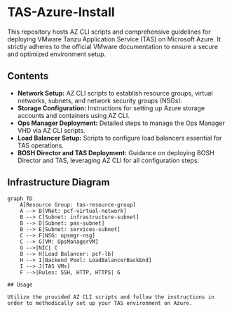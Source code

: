 # TAS-Azure-Install

This repository hosts AZ CLI scripts and comprehensive guidelines for deploying VMware Tanzu Application Service (TAS) on Microsoft Azure. It strictly adheres to the official VMware documentation to ensure a secure and optimized environment setup.

## Contents

- **Network Setup:** AZ CLI scripts to establish resource groups, virtual networks, subnets, and network security groups (NSGs).
- **Storage Configuration:** Instructions for setting up Azure storage accounts and containers using AZ CLI.
- **Ops Manager Deployment:** Detailed steps to manage the Ops Manager VHD via AZ CLI scripts.
- **Load Balancer Setup:** Scripts to configure load balancers essential for TAS operations.
- **BOSH Director and TAS Deployment:** Guidance on deploying BOSH Director and TAS, leveraging AZ CLI for all configuration steps.

## Infrastructure Diagram

```mermaid
graph TD
    A[Resource Group: tas-resource-group]
    A --> B[VNet: pcf-virtual-network]
    B --> C[Subnet: infrastructure-subnet]
    B --> D[Subnet: pas-subnet]
    B --> E[Subnet: services-subnet]
    C --> F[NSG: opsmgr-nsg]
    C --> G[VM: OpsManagerVM]
    G -->|NIC| C
    B --> H[Load Balancer: pcf-lb]
    H --> I[Backend Pool: LoadBalancerBackEnd]
    I --> J[TAS VMs]
    F -->|Rules: SSH, HTTP, HTTPS| G
    
## Usage

Utilize the provided AZ CLI scripts and follow the instructions in order to methodically set up your TAS environment on Azure.
